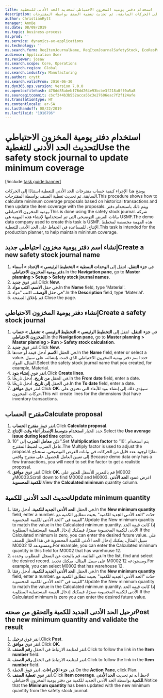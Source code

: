 ```yaml
---
title: استخدام دفتر يومية المخزون الاحتياطي لتحديث الحد الأدنى للتغطية
description: يوضح هذا الإجراء كيفية حساب مقترحات الحد الأدنى للتغطية استنادًا إلى الحركات السابقة، ثم تحديث تغطية الصنف بواسطة المقترحات.
author: ChristianRytt
manager: AnnBe
ms.date: 08/09/2019
ms.topic: business-process
ms.prod: ''
ms.service: dynamics-ax-applications
ms.technology: ''
ms.search.form: ReqItemJournalName, ReqItemJournalSafetyStock, EcoResProductInformationDialog, EcoResProductDetailsExtended, ReqItemTable
audience: Application User
ms.reviewer: josaw
ms.search.scope: Core, Operations
ms.search.region: Global
ms.search.industry: Manufacturing
ms.author: crytt
ms.search.validFrom: 2016-06-30
ms.dyn365.ops.version: Version 7.0.0
ms.openlocfilehash: 478dd85abebf76dd264e93bcbe3f218a0ff0a5a8
ms.sourcegitcommit: cbcf344b3b552acca56c3e27606eac7f2f124afe
ms.translationtype: HT
ms.contentlocale: ar-SA
ms.lasthandoff: 08/22/2019
ms.locfileid: "1916796"
---
```

# <a name="use-the-safety-stock-journal-to-update-minimum-coverage"></a><span data-ttu-id="bc30e-103">استخدام دفتر يومية المخزون الاحتياطي لتحديث الحد الأدنى للتغطية</span><span class="sxs-lookup"><span data-stu-id="bc30e-103">Use the safety stock journal to update minimum coverage</span></span>

[!include [task guide banner](../../includes/task-guide-banner.md)]

<span data-ttu-id="bc30e-104">يوضح هذا الإجراء كيفية حساب مقترحات الحد الأدنى للتغطية استنادًا إلى الحركات السابقة، ثم تحديث تغطية الصنف بواسطة المقترحات.</span><span class="sxs-lookup"><span data-stu-id="bc30e-104">This procedure shows how to calculate minimum coverage proposals based on historical transactions and then update the item coverage with the proposals.</span></span> <span data-ttu-id="bc30e-105">ويتم ذلك باستخدام دفتر يومية المخزون الاحتياطي.</span><span class="sxs-lookup"><span data-stu-id="bc30e-105">This is done using the safety stock journal.</span></span> <span data-ttu-id="bc30e-106">شركة بيانات العرض التوضيحي التي تم استخدامها لإنشاء هذه المهمة هي USMF.‬</span><span class="sxs-lookup"><span data-stu-id="bc30e-106">The demo data company used to create this task is USMF.</span></span> <span data-ttu-id="bc30e-107">هذه المهمة مخصصة لمخطط الإنتاج، للمساعدة في الحفاظ على الحد الأدنى للتغطية.</span><span class="sxs-lookup"><span data-stu-id="bc30e-107">This task is intended for the production planner, to help maintain minimum coverage.</span></span>


## <a name="create-a-new-safety-stock-journal-name"></a><span data-ttu-id="bc30e-108">إنشاء اسم دفتر يومية مخزون احتياطي جديد</span><span class="sxs-lookup"><span data-stu-id="bc30e-108">Create a new safety stock journal name</span></span>
1. <span data-ttu-id="bc30e-109">في **جزء التنقل**، انتقل إلى **الوحدات النمطية > التخطيط الرئيسي > الإعداد > أسماء دفتر يومية المخزون الاحتياطي‬**.</span><span class="sxs-lookup"><span data-stu-id="bc30e-109">In the **Navigation pane**, go to **Master planning > Setup > Safety stock journal names**.</span></span>
2. <span data-ttu-id="bc30e-110">انقر فوق **جديد**.</span><span class="sxs-lookup"><span data-stu-id="bc30e-110">Click **New**.</span></span>
3. <span data-ttu-id="bc30e-111">في حقل **الاسم، اكتب مواد**.</span><span class="sxs-lookup"><span data-stu-id="bc30e-111">In the **Name** field, type 'Material'.</span></span>
4. <span data-ttu-id="bc30e-112">في حقل **الوصف**، اكتب "مواد".</span><span class="sxs-lookup"><span data-stu-id="bc30e-112">In the **Description** field, type 'Material'.</span></span>
5. <span data-ttu-id="bc30e-113">قم بإغلاق الصفحة.</span><span class="sxs-lookup"><span data-stu-id="bc30e-113">Close the page.</span></span>

## <a name="create-a-safety-stock-journal"></a><span data-ttu-id="bc30e-114">إنشاء دفتر يومية المخزون الاحتياطي</span><span class="sxs-lookup"><span data-stu-id="bc30e-114">Create a safety stock journal</span></span>
1. <span data-ttu-id="bc30e-115">في **جزء التنقل**، انتقل إلى **التخطيط الرئيسي > التخطيط الرئيسي > تشغيل > حساب المخزون الاحتياطي‬‬**.</span><span class="sxs-lookup"><span data-stu-id="bc30e-115">In the **Navigation pane**, go to **Master planning > Master planning > Run > Safety stock calculation**.</span></span>
2. <span data-ttu-id="bc30e-116">انقر فوق **جديد**.</span><span class="sxs-lookup"><span data-stu-id="bc30e-116">Click **New**.</span></span>
3. <span data-ttu-id="bc30e-117">في الحقل **الاسم** أدخل قيمة أو حددها.</span><span class="sxs-lookup"><span data-stu-id="bc30e-117">In the **Name** field, enter or select a value.</span></span> <span data-ttu-id="bc30e-118">حدد اسم دفتر يومية المخزون الاحتياطي الذي قمت بإنشائه، على سبيل المثال، المواد.</span><span class="sxs-lookup"><span data-stu-id="bc30e-118">Select the safety stock journal name that you created, for example, Material.</span></span>  
4. <span data-ttu-id="bc30e-119">انقر فوق **إنشاء بنود**.</span><span class="sxs-lookup"><span data-stu-id="bc30e-119">Click **Create lines**.</span></span>
5. <span data-ttu-id="bc30e-120">في الحقل **من تاريخ**، أدخل تاريخًا.</span><span class="sxs-lookup"><span data-stu-id="bc30e-120">In the **From date** field, enter a date.</span></span>  
6. <span data-ttu-id="bc30e-121">في الحقل **إلى تاريخ**، أدخل تاريخًا.</span><span class="sxs-lookup"><span data-stu-id="bc30e-121">In the **To date** field, enter a date.</span></span>
7. <span data-ttu-id="bc30e-122">انقر فوق **موافق**.</span><span class="sxs-lookup"><span data-stu-id="bc30e-122">Click **OK**.</span></span> <span data-ttu-id="bc30e-123">سيؤدي ذلك إلى إنشاء بنود للأبعاد التي تحتوي على حركات المخزون.</span><span class="sxs-lookup"><span data-stu-id="bc30e-123">This will create lines for the dimensions that have inventory transactions.</span></span>  

## <a name="calculate-proposal"></a><span data-ttu-id="bc30e-124">مقترح الحساب</span><span class="sxs-lookup"><span data-stu-id="bc30e-124">Calculate proposal</span></span>
1. <span data-ttu-id="bc30e-125">انقر فوق **مقترح الحساب**.</span><span class="sxs-lookup"><span data-stu-id="bc30e-125">Click **Calculate proposal**.</span></span>
2. <span data-ttu-id="bc30e-126">حدد الخيار **استخدام متوسط الإصدار أثناء وقت الإنتاج**.</span><span class="sxs-lookup"><span data-stu-id="bc30e-126">Select the **Use average issue during lead time** option.</span></span>
3. <span data-ttu-id="bc30e-127">عيّن **معامل الضرب** إلى "10".</span><span class="sxs-lookup"><span data-stu-id="bc30e-127">Set **Multiplication factor** to '10'.</span></span> <span data-ttu-id="bc30e-128">يتم استخدام عامل الضرب لضبط المقترح.</span><span class="sxs-lookup"><span data-stu-id="bc30e-128">The Multiply factor is used to adjust the proposal.</span></span> <span data-ttu-id="bc30e-129">نظرًا لوجود عدد قليل من الحركات في بيانات العرض التوضيحي، ستحتاج إلى تعيين العامل للحصول على مقترح واقعي.</span><span class="sxs-lookup"><span data-stu-id="bc30e-129">Because demo data only has a few transactions, you will need to set the factor to get a realistic proposal.</span></span>  
4. <span data-ttu-id="bc30e-130">انقر فوق **موافق**.</span><span class="sxs-lookup"><span data-stu-id="bc30e-130">Click **OK**.</span></span> <span data-ttu-id="bc30e-131">قم بالتمرير للأسفل للعثور على M0002 وM0003.</span><span class="sxs-lookup"><span data-stu-id="bc30e-131">Scroll down to find M0002 and M0003.</span></span> <span data-ttu-id="bc30e-132">اعرض عمود **الحد الأدنى للكمية المحسوبة**.</span><span class="sxs-lookup"><span data-stu-id="bc30e-132">View the **Calculated minimum** quantity column.</span></span>   

## <a name="update-minimum-quantity"></a><span data-ttu-id="bc30e-133">تحديث الحد الأدنى للكمية</span><span class="sxs-lookup"><span data-stu-id="bc30e-133">Update minimum quantity</span></span>
1. <span data-ttu-id="bc30e-134">في الحقل **الحد الأدنى الجديد للكمية‬**، أدخل رقمًا.</span><span class="sxs-lookup"><span data-stu-id="bc30e-134">In the **New minimum quantity** field, enter a number.</span></span> <span data-ttu-id="bc30e-135">حدّث "الحد الأدنى الجديد للكمية‬" بحيث تتطابق الكمية مع القيمة في "الحد الأدنى للكمية المحسوبة‬".</span><span class="sxs-lookup"><span data-stu-id="bc30e-135">Update the New minimum quantity to match the value in the Calculated minimum quantity.</span></span> <span data-ttu-id="bc30e-136">إذا كانت قيمة الحد الأدنى للكمية المحسوبة‬ صفرًا، فيمكنك إدخال القيمة المستقبلية المطلوبة.</span><span class="sxs-lookup"><span data-stu-id="bc30e-136">If the Calculated minimum is zero,  you can enter the desired future value.</span></span> <span data-ttu-id="bc30e-137">على سبيل المثال، يمكنك إدخال الحد الأدنى للكمية المحسوبة‬ في هذا الحقل للصنف M0002 ومستودعه 12.</span><span class="sxs-lookup"><span data-stu-id="bc30e-137">For example, you can enter the Calculated minimum quantity in this field for M0002 that has warehouse 12.</span></span>  
2. <span data-ttu-id="bc30e-138">في القائمة، قم بالبحث عن السجل المطلوب وحدده.</span><span class="sxs-lookup"><span data-stu-id="bc30e-138">In the list, find and select the desired record.</span></span> <span data-ttu-id="bc30e-139">على سبيل المثال، يمكنك تحديد M0002 ومستودعه 12.</span><span class="sxs-lookup"><span data-stu-id="bc30e-139">For example, you can select M0002 that has warehouse 12.</span></span>  
3. <span data-ttu-id="bc30e-140">في الحقل **الحد الأدنى الجديد للكمية‬**، أدخل رقمًا.</span><span class="sxs-lookup"><span data-stu-id="bc30e-140">In the **New minimum quantity** field, enter a number.</span></span> <span data-ttu-id="bc30e-141">حدّث "الحد الأدنى الجديد للكمية‬" بحيث تتطابق الكمية مع القيمة في "الحد الأدنى للكمية المحسوبة‬".</span><span class="sxs-lookup"><span data-stu-id="bc30e-141">Update the New minimum quantity to match the value in the Calculated minimum quantity.</span></span> <span data-ttu-id="bc30e-142">إذا كانت قيمة الحد الأدنى للكمية المحسوبة‬ صفرًا، فيمكنك إدخال القيمة المستقبلية المطلوبة.</span><span class="sxs-lookup"><span data-stu-id="bc30e-142">If the Calculated minimum is zero you can enter the desired future value.</span></span>  

## <a name="post-the-new-minimum-quantity-and-validate-the-result"></a><span data-ttu-id="bc30e-143">ترحيل الحد الأدنى الجديد للكمية والتحقق من صحته</span><span class="sxs-lookup"><span data-stu-id="bc30e-143">Post the new minimum quantity and validate the result</span></span>
1. <span data-ttu-id="bc30e-144">انقر فوق **ترحيل**.</span><span class="sxs-lookup"><span data-stu-id="bc30e-144">Click **Post**.</span></span>
2. <span data-ttu-id="bc30e-145">انقر فوق **موافق**.</span><span class="sxs-lookup"><span data-stu-id="bc30e-145">Click **OK**.</span></span>
3. <span data-ttu-id="bc30e-146">انقر لمتابعة الارتباط في الحقل **رقم الصنف**.</span><span class="sxs-lookup"><span data-stu-id="bc30e-146">Click to follow the link in the **Item number** field.</span></span>
4. <span data-ttu-id="bc30e-147">انقر لمتابعة الارتباط في الحقل **رقم الصنف**.</span><span class="sxs-lookup"><span data-stu-id="bc30e-147">Click to follow the link in the **Item number** field.</span></span>
5. <span data-ttu-id="bc30e-148">في **جزء الإجراءات**، انقر فوق الخطة.</span><span class="sxs-lookup"><span data-stu-id="bc30e-148">On the **Action Pane**, click Plan.</span></span>
6. <span data-ttu-id="bc30e-149">انقر فوق **تغطية الصنف‬**.</span><span class="sxs-lookup"><span data-stu-id="bc30e-149">Click **Item coverage**.</span></span> <span data-ttu-id="bc30e-150">لاحظ أنه تم تحديث **الحد الأدنى للكمية**‬ بواسطة الحد الأدنى الجديد للكمية من دفتر يومية المخزون الاحتياطي.</span><span class="sxs-lookup"><span data-stu-id="bc30e-150">Notice that the **Minimum quantity** has been updated with the new minimum quantity from the safety stock journal.</span></span>  

